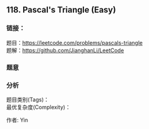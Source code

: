 ## 118. Pascal's Triangle (Easy)

### **链接**：
题目：https://leetcode.com/problems/pascals-triangle  
题解：https://github.com/JianghanLi/LeetCode

### **题意**



### **分析**  
题目类别(Tags)：  
最优复杂度(Complexity)：  



作者: Yin
